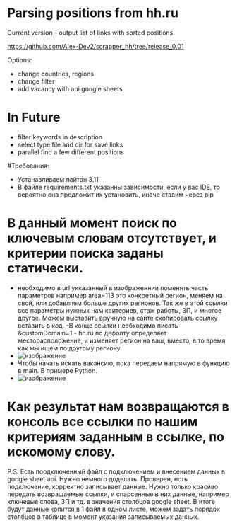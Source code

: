 # Parsing positions from hh.ru
Current version - output list of links with sorted positions.

https://github.com/Alex-Dev2/scrapper_hh/tree/release_0.01

Options:
- change countries, regions
- change filter
- add vacancy with api google sheets

# In Future
- filter keywords in description
- select type file and dir for save links
- parallel find a few different positions


#Требования:
- Устанавливаем пайтон 3.11
- В файле requirements.txt указанны зависимости, если у вас IDE, то вероятно она предложит их установить, иначе ставим через pip

# В данный момент поиск по ключевым словам отсутствует, и критерии поиска заданы статически.
- необходимо в url укказанный в изображеннии поменять часть параметров например area=113 это конкретный регион, меняем на свой, или добавляем больше других регионов. Так же в этой ссылки все параметры нужных нам критериев, стаж работы, ЗП, и многое другое. Можем выставить вручную на сайте скопировать ссылку вставить в код. 
-В конце ссылки необходимо писать &customDomain=1 - hh.ru по дефолту определяет месторасположение, и изменяет регион на ваш, вместо, в то время как мы ищем по другому региону.
- ![изображение](https://user-images.githubusercontent.com/84195430/215282513-806315e2-da77-44f5-95d4-ecb8ed23b494.png)
- Чтобы начать искать вакансию, пока передаем напрямую в функцию в main. В примере Python.
- ![изображение](https://user-images.githubusercontent.com/84195430/215282798-227ae71c-123b-4682-92f3-6794716a53c1.png)
# Как результат нам возвращаются в консоль все ссылки по нашим критериям заданным в ссылке, по искомому слову.

P.S. Есть поодключенный файл с подключением и внесением данных в google sheet api. Нужно немного доделать. Проверен, есть подключение, корректно записывает данные. Нужно только красиво передать возвращаемые ссылки, и спарсенные в них данные, например ключевые слова, ЗП и тд. в значения столбцов google sheet.
В итоге будут данные копится в 1 файл в одном листе, можем задать порядок столбцов в таблице в момент указания записываемых данных.
